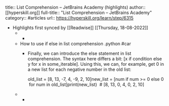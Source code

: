 title:: List Comprehension – JetBrains Academy (highlights)
author:: [[hyperskill.org]]
full-title:: "List Comprehension – JetBrains Academy"
category:: #articles
url:: https://hyperskill.org/learn/step/6315

- Highlights first synced by [[Readwise]] [[Thursday, 18-08-2022]]
	- -
	- How to use if else in list comprehension .python #car
		- Finally, we can introduce the else statement in list comprehension. The syntax here differs a bit: [x if condition else y for x in some_iterable]. Using this, we can, for example, get 0 in a new list for each negative number in the old list:
		  
		  old_list = [8, 13, -7, 4, -9, 2, 10]new_list = [num if num >= 0 else 0 for num in old_list]print(new_list)  # [8, 13, 0, 4, 0, 2, 10]
	- -